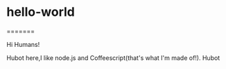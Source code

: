 # hello-world
=======

Hi Humans!

Hubot here,I like node.js and Coffeescript(that's what I'm made of!).
Hubot
